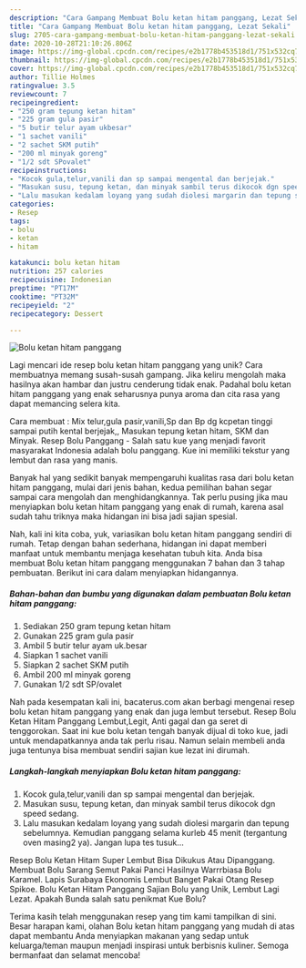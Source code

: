 ```yaml
---
description: "Cara Gampang Membuat Bolu ketan hitam panggang, Lezat Sekali"
title: "Cara Gampang Membuat Bolu ketan hitam panggang, Lezat Sekali"
slug: 2705-cara-gampang-membuat-bolu-ketan-hitam-panggang-lezat-sekali
date: 2020-10-28T21:10:26.806Z
image: https://img-global.cpcdn.com/recipes/e2b1778b453518d1/751x532cq70/bolu-ketan-hitam-panggang-foto-resep-utama.jpg
thumbnail: https://img-global.cpcdn.com/recipes/e2b1778b453518d1/751x532cq70/bolu-ketan-hitam-panggang-foto-resep-utama.jpg
cover: https://img-global.cpcdn.com/recipes/e2b1778b453518d1/751x532cq70/bolu-ketan-hitam-panggang-foto-resep-utama.jpg
author: Tillie Holmes
ratingvalue: 3.5
reviewcount: 7
recipeingredient:
- "250 gram tepung ketan hitam"
- "225 gram gula pasir"
- "5 butir telur ayam ukbesar"
- "1 sachet vanili"
- "2 sachet SKM putih"
- "200 ml minyak goreng"
- "1/2 sdt SPovalet"
recipeinstructions:
- "Kocok gula,telur,vanili dan sp sampai mengental dan berjejak."
- "Masukan susu, tepung ketan, dan minyak sambil terus dikocok dgn speed sedang."
- "Lalu masukan kedalam loyang yang sudah diolesi margarin dan tepung sebelumnya. Kemudian panggang selama kurleb 45 menit (tergantung oven masing2 ya). Jangan lupa tes tusuk..."
categories:
- Resep
tags:
- bolu
- ketan
- hitam

katakunci: bolu ketan hitam 
nutrition: 257 calories
recipecuisine: Indonesian
preptime: "PT17M"
cooktime: "PT32M"
recipeyield: "2"
recipecategory: Dessert

---
```



![Bolu ketan hitam panggang](https://img-global.cpcdn.com/recipes/e2b1778b453518d1/751x532cq70/bolu-ketan-hitam-panggang-foto-resep-utama.jpg)

Lagi mencari ide resep bolu ketan hitam panggang yang unik? Cara membuatnya memang susah-susah gampang. Jika keliru mengolah maka hasilnya akan hambar dan justru cenderung tidak enak. Padahal bolu ketan hitam panggang yang enak seharusnya punya aroma dan cita rasa yang dapat memancing selera kita.

Cara membuat : Mix telur,gula pasir,vanili,Sp dan Bp dg kcpetan tinggi sampai putih kental berjejak,, Masukan tepung ketan hitam, SKM dan Minyak. Resep Bolu Panggang - Salah satu kue yang menjadi favorit masyarakat Indonesia adalah bolu panggang. Kue ini memiliki tekstur yang lembut dan rasa yang manis.

Banyak hal yang sedikit banyak mempengaruhi kualitas rasa dari bolu ketan hitam panggang, mulai dari jenis bahan, kedua pemilihan bahan segar sampai cara mengolah dan menghidangkannya. Tak perlu pusing jika mau menyiapkan bolu ketan hitam panggang yang enak di rumah, karena asal sudah tahu triknya maka hidangan ini bisa jadi sajian spesial.


Nah, kali ini kita coba, yuk, variasikan bolu ketan hitam panggang sendiri di rumah. Tetap dengan bahan sederhana, hidangan ini dapat memberi manfaat untuk membantu menjaga kesehatan tubuh kita. Anda bisa membuat Bolu ketan hitam panggang menggunakan 7 bahan dan 3 tahap pembuatan. Berikut ini cara dalam menyiapkan hidangannya.

<!--inarticleads1-->

##### Bahan-bahan dan bumbu yang digunakan dalam pembuatan Bolu ketan hitam panggang:

1. Sediakan 250 gram tepung ketan hitam
1. Gunakan 225 gram gula pasir
1. Ambil 5 butir telur ayam uk.besar
1. Siapkan 1 sachet vanili
1. Siapkan 2 sachet SKM putih
1. Ambil 200 ml minyak goreng
1. Gunakan 1/2 sdt SP/ovalet


Nah pada kesempatan kali ini, bacaterus.com akan berbagi mengenai resep bolu ketan hitam panggang yang enak dan juga lembut tersebut. Resep Bolu Ketan Hitam Panggang Lembut,Legit, Anti gagal dan ga seret di tenggorokan. Saat ini kue bolu ketan tengah banyak dijual di toko kue, jadi untuk mendapatkannya anda tak perlu risau. Namun selain membeli anda juga tentunya bisa membuat sendiri sajian kue lezat ini dirumah. 

<!--inarticleads2-->

##### Langkah-langkah menyiapkan Bolu ketan hitam panggang:

1. Kocok gula,telur,vanili dan sp sampai mengental dan berjejak.
1. Masukan susu, tepung ketan, dan minyak sambil terus dikocok dgn speed sedang.
1. Lalu masukan kedalam loyang yang sudah diolesi margarin dan tepung sebelumnya. Kemudian panggang selama kurleb 45 menit (tergantung oven masing2 ya). Jangan lupa tes tusuk...


Resep Bolu Ketan Hitam Super Lembut Bisa Dikukus Atau Dipanggang. Membuat Bolu Sarang Semut Pakai Panci Hasilnya Warrrbiasa Bolu Karamel. Lapis Surabaya Ekonomis Lembut Banget Pakai Otang Resep Spikoe. Bolu Ketan Hitam Panggang Sajian Bolu yang Unik, Lembut Lagi Lezat. Apakah Bunda salah satu penikmat Kue Bolu? 

Terima kasih telah menggunakan resep yang tim kami tampilkan di sini. Besar harapan kami, olahan Bolu ketan hitam panggang yang mudah di atas dapat membantu Anda menyiapkan makanan yang sedap untuk keluarga/teman maupun menjadi inspirasi untuk berbisnis kuliner. Semoga bermanfaat dan selamat mencoba!
